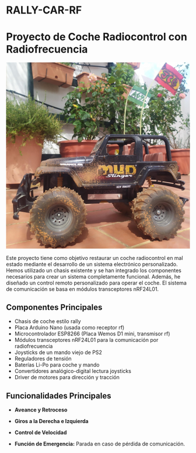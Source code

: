 # RALLY-CAR-RF

# Proyecto de Coche Radiocontrol con Radiofrecuencia

![Coche Radiocontrol](https://github.com/aglora/rally-car/blob/main/Imgs/1.jpg)

Este proyecto tiene como objetivo restaurar un coche radiocontrol en mal estado mediante el desarrollo de un sistema electrónico personalizado. Hemos utilizado un chasis existente y se han integrado los componentes necesarios para crear un sistema completamente funcional. Además, he diseñado un control remoto personalizado para operar el coche. El sistema de comunicación se basa en módulos transceptores nRF24L01.

## Componentes Principales

- Chasis de coche estilo rally
- Placa Arduino Nano (usada como receptor rf)
- Microcontrolador ESP8266 (Placa Wemos D1 mini, transmisor rf)
- Módulos transceptores nRF24L01 para la comunicación por radiofrecuencia
- Joysticks de un mando viejo de PS2
- Reguladores de tensión
- Baterías Li-Po para coche y mando
- Convertidores analógico-digital lectura joysticks
- Driver de motores para dirección y tracción

## Funcionalidades Principales

- **Aveance y Retroceso**

- **Giros a la Derecha e Izquierda**

- **Control de Velocidad**

- **Función de Emergencia:** Parada en caso de pérdida de comunicación.

